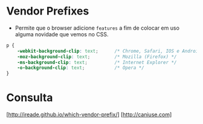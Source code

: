 # Vendor Prefixes

* Permite que o browser adicione `features` a fim de colocar em uso alguma novidade
que vemos no CSS.

```css
p {
    -webkit-background-clip: text;      /* Chrome, Safari, IOS e Android */
    -moz-background-clip: text;         /* Mozilla (Firefox) */
    -ms-background-clip: text;          /* Internet Explorer */
    -o-background-clip: text;           /* Opera */
}
```

# Consulta

[http://ireade.github.io/which-vendor-prefix/]
[http://caniuse.com]
